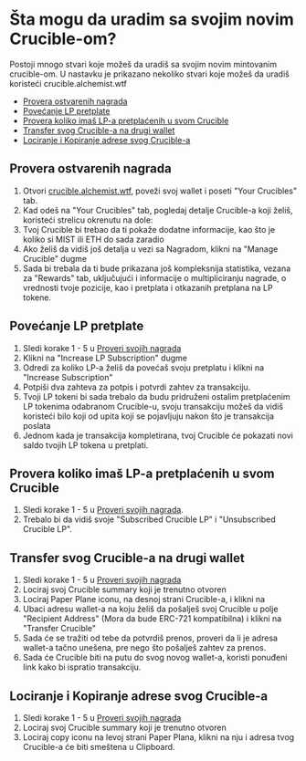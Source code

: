 # Šta mogu da uradim sa svojim novim Crucible-om?

Postoji mnogo stvari koje možeš da uradiš sa svojim novim mintovanim crucible-om. U nastavku je prikazano nekoliko stvari koje možeš da uradiš koristeći crucible.alchemist.wtf

* [Provera ostvarenih nagrada](what-can-i-do-with-my-new-crucible.md#provera-ostvarenih-nagrada)
* [Povećanje LP pretplate](what-can-i-do-with-my-new-crucible.md#povecanje-lp-pretplate)
* [Provera koliko imaš LP-a pretplaćenih u svom Crucible](what-can-i-do-with-my-new-crucible.md#provera-koliko-imas-lp-a-pretplacenih-u-svom-crucible)
* [Transfer svog Crucible-a na drugi wallet](what-can-i-do-with-my-new-crucible.md#transfer-svog-crucible-a-na-drugi-wallet)
* [Lociranje i Kopiranje adrese svog Crucible-a](what-can-i-do-with-my-new-crucible.md#lociranje-i-kopiranje-adrese-svog-crucible-a)

## Provera ostvarenih nagrada

1. Otvori [crucible.alchemist.wtf](https://crucible.alchemist.wtf/), poveži svoj wallet i poseti "Your Crucibles" tab.
2. Kad odeš na "Your Crucibles" tab, pogledaj detalje Crucible-a koji želiš, koristeći strelicu okrenutu na dole:  
3. Tvoj Crucible bi trebao da ti pokaže dodatne informacije, kao što je koliko si MIST ili ETH do sada zaradio  
4. Ako želiš da vidiš još detalja u vezi sa Nagradom, klikni na "Manage Crucible" dugme   
5. Sada bi trebala da ti bude prikazana još kompleksnija statistika, vezana za "Rewards" tab, uključujući i informacije o multipliciranju nagrade, o vrednosti tvoje pozicije, kao i pretplata i otkazanih pretplana na LP tokene.   

## Povećanje LP pretplate

1. Sledi korake 1 - 5 u [Proveri svojih nagrada](what-can-i-do-with-my-new-crucible.md#provera-ostvarenih-nagrada)
2. Klikni na "Increase LP Subscription" dugme  
3. Odredi za koliko LP-a želiš da povećaš svoju pretplatu i klikni na "Increase Subscription"   
4. Potpiši dva zahteva za potpis i potvrdi zahtev za transakciju.   
5. Tvoji LP tokeni bi sada trebalo da budu pridruženi ostalim pretplaćenim LP tokenima odabranom Crucible-u, svoju transakciju možeš da vidiš koristeći bilo koji od upita koji se pojavljuju nakon što je transakcija poslata   
6. Jednom kada je transakcija kompletirana, tvoj Crucible će pokazati novi saldo tvojih LP tokena u pretplati.

## Provera koliko imaš LP-a pretplaćenih u svom Crucible

1. Sledi korake 1 - 5 u [Proveri svojih nagrada](what-can-i-do-with-my-new-crucible.md#provera-ostvarenih-nagrada).
2. Trebalo bi da vidiš svoje "Subscribed Crucible LP" i "Unsubscribed Crucible LP".

## Transfer svog Crucible-a na drugi wallet

1. Sledi korake 1 - 5 u [Proveri svojih nagrada](what-can-i-do-with-my-new-crucible.md#provera-ostvarenih-nagrada)
2. Lociraj svoj Crucible summary koji je trenutno otvoren  
3. Lociraj Paper Plane iconu, na desnoj strani Crucible-a, i klikni na  
4. Ubaci adresu wallet-a na koju želiš da pošalješ svoj Crucible u polje "Recipient Address" \(Mora da bude ERC-721 kompatibilna\) i klikni na "Transfer Crucible"  
5. Sada će se tražiti od tebe da potvrdiš prenos, proveri da li je adresa wallet-a tačno unešena, pre nego što pošalješ zahtev za prenos.   
6. Sada će Crucible biti na putu do svog novog wallet-a, koristi ponuđeni link kako bi ispratio transakciju.    

## Lociranje i Kopiranje adrese svog Crucible-a

1. Sledi korake 1 - 5 u [Proveri svojih nagrada](what-can-i-do-with-my-new-crucible.md#provera-ostvarenih-nagrada)
2. Lociraj svoj Crucible summary koji je trenutno otvoren  
3. Lociraj copy iconu na levoj strani Paper Plana, klikni na nju i adresa tvog Crucible-a će biti smeštena u Clipboard. 



